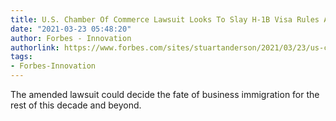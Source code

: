 ```yaml
---
title: U.S. Chamber Of Commerce Lawsuit Looks To Slay H-1B Visa Rules Again
date: "2021-03-23 05:48:20"
author: Forbes - Innovation
authorlink: https://www.forbes.com/sites/stuartanderson/2021/03/23/us-chamber-of-commerce-lawsuit-looks-to-slay-h-1b-visa-rules-again/
tags:
- Forbes-Innovation
---
```

The amended lawsuit could decide the fate of business immigration for the rest of this decade and beyond.
